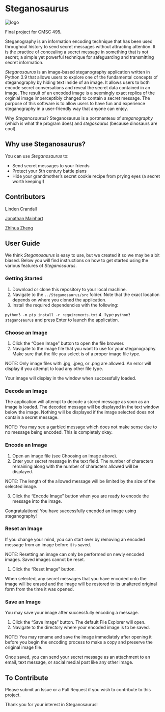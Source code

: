 # Steganosaurus

![logo](https://github.com/Jonmainhart/cmsc495_final/blob/60704169467b502b7fdbc35e241c96bdf57c6f9f/Steganosaurus/assets/stego.png)

Final project for CMSC 495.

Steganography is an information encoding technique that has been used throughout history to send secret messages without attracting attention. It is the practice of concealing a secret message in something that is not secret; a simple yet powerful technique for safeguarding and transmitting secret information.

*Steganosaurus* is an image-based steganography application written in Python 3.9 that allows users to explore one of the fundamental concepts of steganography by hiding text inside of an image. It allows users to both encode secret conversations and reveal the secret data contained in an image. The result of an encoded image is a seemingly exact replica of the orginial image imperceptibly changed to contain a secret message. The purpose of this software is to allow users to have fun and experience steganography in a user-friendly way that anyone can enjoy.

Why *Steganosaurus*? Steganosaurus is a portmanteau of *steganography* (which is what the program does) and *stegosaurus* (because dinosaurs are cool).

## Why use Steganosaurus?

You can use *Steganosaurus* to:

- Send secret messages to your friends
- Protect your 5th century battle plans
- Hide your grandmother’s secret cookie recipe from prying eyes (a secret worth keeping!)

## Contributors

[Linden Crandall](https://github.com/Crandy9)

[Jonathan Mainhart](https://github.com/Jonmainhart)

[Zhihua Zheng](https://github.com/Chika-KZ)

## User Guide

We think *Steganosaurus* is easy to use, but we created it so we may be a bit biased. Below you will find instructions on how to get started using the various features of *Steganosaurus*.

### Getting Started

1. Download or clone this repository to your local machine.
2. Navigate to the `../Steganosaurus/src` folder. Note that the exact location depends on where you cloned the application.
3. Install the required dependencies with the following:

`python3 -m pip install -r requirements.txt`
4. Type `python3 steganosaurus` and press Enter to launch the application.

### Choose an Image

1. Click the “Open Image” button to open the file browser.
2. Navigate to the image file that you want to use for your steganography. Make sure that the file you select is of a proper image file type.

NOTE: Only image files with .jpg, .jpeg, or .png are allowed. An error will display if you attempt to load any other file type.

Your image will display in the window when successfully loaded.

### Decode an Image

The application will attempt to decode a stored message as soon as an image is loaded. The decoded message will be displayed in the text window below the image. Nothing will be displayed if the image selected does not contain a secret message.

NOTE: You may see a garbled message which does not make sense due to no message being encoded. This is completely okay.

### Encode an Image

1. Open an image file (see Choosing an Image above). 
2. Enter your secret message in the text field. The number of characters remaining along with the number of characters allowed will be displayed.

NOTE: The length of the allowed message will be limited by the size of the selected image.

3. Click the “Encode Image” button when you are ready to encode the message into the image.

Congratulations! You have successfully encoded an image using steganography!

### Reset an Image

If you change your mind, you can start over by removing an encoded message from an image before it is saved.

NOTE: Resetting an image can only be performed on newly encoded images. Saved images cannot be reset.

1. Click the “Reset Image” button.

When selected, any secret messages that you have encoded onto the image will be erased and the image will be restored to its unaltered original form from the time it was opened.

### Save an Image

You may save your image after successfully encoding a message.

1. Click the “Save Image” button. The default File Explorer will open.
2. Navigate to the directory where your encoded image is to be saved.

NOTE: You may rename and save the image immediately after opening it before you begin the encoding process to make a copy and preserve the original image file.

Once saved, you can send your secret message as an attachment to an email, text message, or social medial post like any other image.

## To Contribute

Please submit an Issue or a Pull Request if you wish to contribute to this project.

Thank you for your interest in Steganosaurus!
